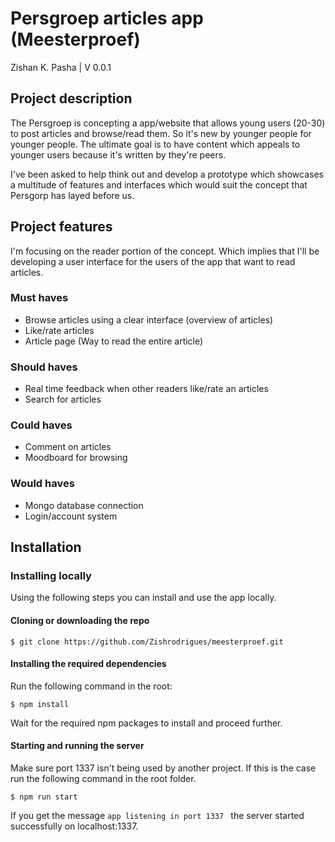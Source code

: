 # Persgroep articles app (Meesterproef)

Zishan K. Pasha | V 0.0.1

## Project description

The Persgroep is concepting a app/website that allows young users (20-30) to post articles and browse/read them. So it's new by younger people for younger people. The ultimate goal is to have content which appeals to younger users because it's written by they're peers.

I've been asked to help think out and develop a prototype which showcases a multitude of features and interfaces which would suit the concept that Persgorp has layed before us.

## Project features

I'm focusing on the reader portion of the concept. Which implies that I'll be developing a user interface for the users of the app that want to read articles.

### Must haves

* Browse articles using a clear interface (overview of articles)
* Like/rate articles
* Article page (Way to read the entire article)

### Should haves

* Real time feedback when other readers like/rate an articles
* Search for articles

### Could haves

* Comment on articles
* Moodboard for browsing

### Would haves

* Mongo database connection
* Login/account system

## Installation
### Installing locally

Using the following steps you can install and use the app locally.

#### Cloning or downloading the repo

```
$ git clone https://github.com/Zishrodrigues/meesterproef.git
```
#### Installing the required dependencies
Run the following command in the root:
```
$ npm install
```
Wait for the required npm packages to install and proceed further.

#### Starting and running the server
Make sure port 1337 isn't being used by another project. If this is the case run the following command in the root folder.
```
$ npm run start
```
If you get the message ```app listening in port 1337 ``` the server started successfully on localhost:1337.
